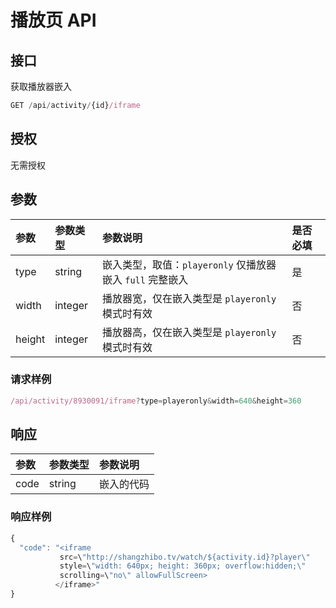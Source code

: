 # 播放页 API

## 接口

获取播放器嵌入

```javascript
GET /api/activity/{id}/iframe
```

## 授权

无需授权

## 参数

| 参数 | 参数类型 | 参数说明 | 是否必填 |
| :--- | :--- | :--- | :--- |
| type | string | 嵌入类型，取值：`playeronly` 仅播放器嵌入  `full` 完整嵌入 | 是 |
| width | integer | 播放器宽，仅在嵌入类型是 `playeronly` 模式时有效 | 否 |
| height | integer | 播放器高，仅在嵌入类型是 `playeronly` 模式时有效 | 否 |

### 请求样例

```javascript
/api/activity/8930091/iframe?type=playeronly&width=640&height=360
```

## 响应

| 参数 | 参数类型 | 参数说明 |
| :--- | :--- | :--- |
| code | string | 嵌入的代码 |

### 响应样例

```javascript
{
  "code": "<iframe
           src=\"http://shangzhibo.tv/watch/${activity.id}?player\"
           style=\"width: 640px; height: 360px; overflow:hidden;\"
           scrolling=\"no\" allowFullScreen>
          </iframe>"
}
```

